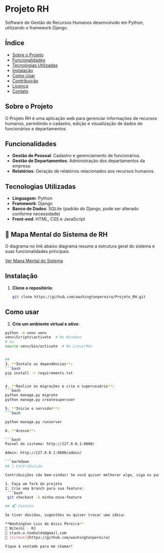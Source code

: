 # Projeto RH

Software de Gestão de Recursos Humanos desenvolvido em Python, utilizando o framework Django.

## Índice

- [Sobre o Projeto](#sobre-o-projeto)
- [Funcionalidades](#funcionalidades)
- [Tecnologias Utilizadas](#tecnologias-utilizadas)
- [Instalação](#instalação)
- [Como Usar](#como-usar)
- [Contribuição](#contribuição)
- [Licença](#licença)
- [Contato](#contato)

## Sobre o Projeto

O Projeto RH é uma aplicação web para gerenciar informações de recursos humanos, permitindo o cadastro, edição e visualização de dados de funcionários e departamentos.

## Funcionalidades

- **Gestão de Pessoal**: Cadastro e gerenciamento de funcionários.
- **Gestão de Departamentos**: Administração dos departamentos da empresa.
- **Relatórios**: Geração de relatórios relacionados aos recursos humanos.

## Tecnologias Utilizadas

- **Linguagem**: Python
- **Framework**: Django
- **Banco de Dados**: SQLite (padrão do Django, pode ser alterado conforme necessidade)
- **Front-end**: HTML, CSS e JavaScript

## 🧠 Mapa Mental do Sistema de RH

O diagrama no link abaixo diagrama resume a estrutura geral do sistema e suas funcionalidades principais.


[Ver Mapa Mental do Sistema](https://raw.githubusercontent.com/washingtonpereira/Projeto_RH/main/docs/mapa_mental_sistema.jpg)

## Instalação

1. **Clone o repositório**:

   ```bash
   git clone https://github.com/washingtonpereira/Projeto_RH.git


 ## Como usar  
2. **Crie um ambiente virtual e ative**:

  ```bash
python -m venv venv
venv\Scripts\activate  # No Windows
# ou
source venv/bin/activate  # No Linux/Mac 


##
3. **Instale as dependências**:
  ```bash
pip install -r requirements.txt


4. **Realize as migrações e crie o superusuário**:
  ```bash
python manage.py migrate
python manage.py createsuperuser

5. **Inicie o servidor**:
  ```bash

python manage.py runserver

6. **Acesse**:

  ```bash
Painel do sistema: http://127.0.0.1:8000/

Admin: http://127.0.0.1:8000/admin/

```markdown
## 🤝 Contribuição

Contribuições são bem-vindas! Se você quiser melhorar algo, siga os passos abaixo:

1. Faça um fork do projeto
2. Crie uma branch para sua feature:
   ```bash
   git checkout -b minha-nova-feature

## 📬 Contato

Se tiver dúvidas, sugestões ou quiser trocar uma ideia:

**Washington Luis de Assis Pereira**  
📍 Niterói - RJ  
📧 slash.o.teobaldo@gmail.com  
🔗 [GitHub](https://github.com/washingtonpereira)

Fique à vontade para me chamar!